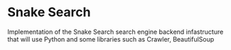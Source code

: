 # Snake Search 
Implementation of the Snake Search search engine backend infastructure that will use Python and some libraries such as Crawler, BeautifulSoup 
